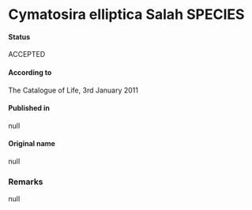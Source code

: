 Cymatosira elliptica Salah SPECIES
=======

#### Status
ACCEPTED

#### According to
The Catalogue of Life, 3rd January 2011

#### Published in
null

#### Original name
null

### Remarks
null